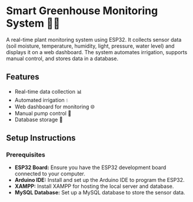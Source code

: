 # Smart Greenhouse Monitoring System 🌱💡
A real-time plant monitoring system using ESP32. It collects sensor data (soil moisture, temperature, humidity, light, pressure, water level) and displays it on a web dashboard. The system automates irrigation, supports manual control, and stores data in a database.

## Features
- Real-time data collection 📊
- Automated irrigation 💧
- Web dashboard for monitoring 🌐
- Manual pump control 🔧
- Database storage 💾

## Setup Instructions

### Prerequisites
- **ESP32 Board:** Ensure you have the ESP32 development board connected to your computer.
- **Arduino IDE:** Install and set up the Arduino IDE to program the ESP32.
- **XAMPP:** Install XAMPP for hosting the local server and database.
- **MySQL Database:** Set up a MySQL database to store the sensor data.
